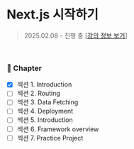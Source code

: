 # Next.js 시작하기

> 2025.02.08 - 진행 중
> [[강의 정보 보기](https://nomadcoders.co/nextjs-for-beginners/lobby)]

<br>

### 🌱 Chapter

- [x] 섹션 1. Introduction
- [ ] 섹션 2. Routing
- [ ] 섹션 3. Data Fetching
- [ ] 섹션 4. Deployment
- [ ] 섹션 5. Introduction
- [ ] 섹션 6. Framework overview
- [ ] 섹션 7. Practice Project
